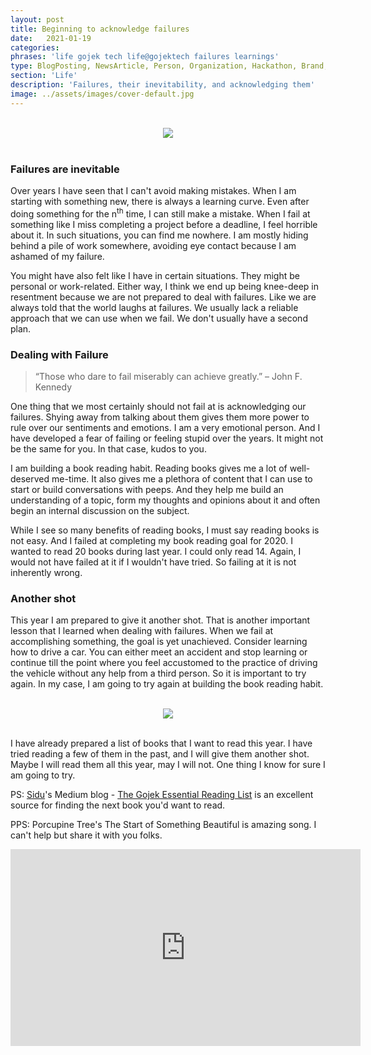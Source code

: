 ```yaml
---
layout: post
title: Beginning to acknowledge failures
date:   2021-01-19
categories:
phrases: 'life gojek tech life@gojektech failures learnings'
type: BlogPosting, NewsArticle, Person, Organization, Hackathon, Brand, Atlas, Guide, Failures, Learnings
section: 'Life'
description: 'Failures, their inevitability, and acknowledging them'
image: ../assets/images/cover-default.jpg
---
```


<br>
<div style="text-align:center">
<img src="you-failure.gif" />
</div>
<br>

### Failures are inevitable

Over years I have seen that I can't avoid making mistakes. When I am starting with something new, there is always a learning curve. Even after doing something for the n<sup>th</sup> time, I can still make a mistake. When I fail at something like I miss completing a project before a deadline, I feel horrible about it. In such situations, you can find me nowhere. I am mostly hiding behind a pile of work somewhere, avoiding eye contact because I am ashamed of my failure.

You might have also felt like I have in certain situations. They might be personal or work-related. Either way, I think we end up being knee-deep in resentment because we are not prepared to deal with failures. Like we are always told that the world laughs at failures. We usually lack a reliable approach that we can use when we fail. We don't usually have a second plan.

### Dealing with Failure

> “Those who dare to fail miserably can achieve greatly.” – John F. Kennedy

One thing that we most certainly should not fail at is acknowledging our failures. Shying away from talking about them gives them more power to rule over our sentiments and emotions. I am a very emotional person. And I have developed a fear of failing or feeling stupid over the years. It might not be the same for you. In that case, kudos to you.

I am building a book reading habit. Reading books gives me a lot of well-deserved me-time. It also gives me a plethora of content that I can use to start or build conversations with peeps. And they help me build an understanding of a topic, form my thoughts and opinions about it and often begin an internal discussion on the subject.

While I see so many benefits of reading books, I must say reading books is not easy. And I failed at completing my book reading goal for 2020. I wanted to read 20 books during last year. I could only read 14. Again, I would not have failed at it if I wouldn't have tried. So failing at it is not inherently wrong.

### Another shot

This year I am prepared to give it another shot. That is another important lesson that I learned when dealing with failures. When we fail at accomplishing something, the goal is yet unachieved. Consider learning how to drive a car. You can either meet an accident and stop learning or continue till the point where you feel accustomed to the practice of driving the vehicle without any help from a third person. So it is important to try again. In my case, I am going to try again at building the book reading habit.

<br>
<div style="text-align:center">
<img src="another-shot.gif" />
</div>
<br>

I have already prepared a list of books that I want to read this year. I have tried reading a few of them in the past, and I will give them another shot. Maybe I will read them all this year, may I will not. One thing I know for sure I am going to try.

PS: [Sidu](https://twitter.com/ponnappa)'s Medium blog - [The Gojek Essential Reading List](https://blog.gojekengineering.com/the-go-jek-reading-list-1088712ccc14) is an excellent source for finding the next book you'd want to read.

PPS: Porcupine Tree's The Start of Something Beautiful is amazing song. I can't help but share it with you folks.

<div style="text-align:center">
<iframe width="560" height="315" src="https://www.youtube.com/embed/pitwR8jPd_M" frameborder="0" allow="accelerometer; autoplay; clipboard-write; encrypted-media; gyroscope; picture-in-picture" allowfullscreen></iframe>
</div>
